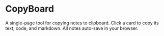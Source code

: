 # CopyBoard
A single-page tool for copying notes to clipboard. Click a card to copy its text, code, and markdown. All notes auto-save in your browser.
